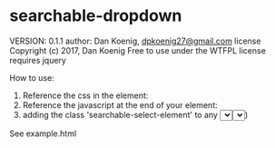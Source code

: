 # searchable-dropdown

VERSION: 0.1.1
author: Dan Koenig, dpkoenig27@gmail.com
license Copyright (c) 2017, Dan Koenig
Free to use under the WTFPL license
requires jquery

How to use:

1. Reference the css in the <head> element:<link rel="stylesheet" href="css/searchable-dropdown.css" />
2. Reference the javascript at the end of your <body> element: <script src='path-to-javascript/searchable-dropdown.js'></script>
3. adding the class 'searchable-select-element' to any <select> elements that you want to be searchable (ex. <select class='searchable-select-element'>...</select>)

See example.html